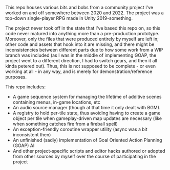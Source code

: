 This repo houses various bits and bobs from a community project I've worked on and off somewhere between 2020 and 2022.
The project was a top-down single-player RPG made in Unity 2019-something.

The project never took off in the state that I've based this repo on, so this code never matured into anything more than a pre-production prototype.
Moreover, only the files that were produced entirely by myself are left in; other code and assets that hook into it are missing, and there might be inconsistencies between different parts due to how some work from a WIP branch was included (as I was in the middle of implementing GOAP, the project went to a different direction, I had to switch gears, and then it all kinda petered out).
Thus, this is not supposed to be complete - or even working at all - in any way, and is merely for demonstration/reference purposes.

This repo includes:
- A game sequence system for managing the lifetime of additive scenes containing menus, in-game locations, etc
- An audio source manager (though at that time it only dealt with BGM).
- A registry to hold per-tile state, thus avoiding having to create a game object per tile when gameplay-driven map updates are necessary (like when something catches fire from a fireball spell)
- An exception-friendly coroutine wrapper utility (async was a bit inconsistent then)
- An unfinished (sadly) implementation of Goal Oriented Action Planning (GOAP) AI
- And other project-specific scripts and editor hacks authored or adopted from other sources by myself over the course of participating in the project